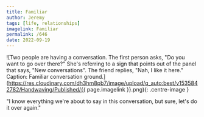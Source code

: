 ```yaml
---
title: Familiar
author: Jeremy
tags: [life, relationships]
imagelink: Familiar
permalink: /646
date: 2022-09-19
---
```


![Two people are having a conversation. The first person asks, "Do you want to go over there?" She's referring to a sign that points out of the panel that says, "New conversations". The friend replies, "Nah, I like it here." Caption: Familiar conversation ground.](https://res.cloudinary.com/dh3hm8pb7/image/upload/q_auto:best/v1535842782/Handwaving/Published/{{ page.imagelink }}.png){: .centre-image }

"I know everything we're about to say in this conversation, but sure, let's do it over again."
